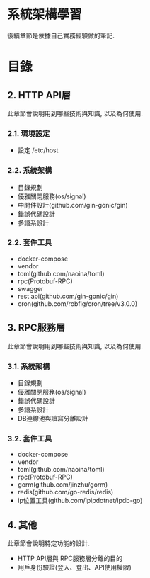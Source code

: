 # 系統架構學習
後續章節是依據自己實務經驗做的筆記. 

# 目錄

## 2. HTTP API層
此章節會說明用到哪些技術與知識, 以及為何使用.

### 2.1. 環境設定
- 設定 /etc/host

### 2.2. 系統架構
- 目錄規劃
- 優雅關閉服務(os/signal)
- 中間件設計(github.com/gin-gonic/gin)
- 錯誤代碼設計
- 多語系設計

### 2.2. 套件工具
- docker-compose
- vendor
- toml(github.com/naoina/toml)
- rpc(Protobuf-RPC)
- swagger
- rest api(github.com/gin-gonic/gin)
- cron(github.com/robfig/cron/tree/v3.0.0)

## 3. RPC服務層  
此章節會說明用到哪些技術與知識, 以及為何使用.

### 3.1. 系統架構
- 目錄規劃
- 優雅關閉服務(os/signal)
- 錯誤代碼設計
- 多語系設計
- DB連線池與讀寫分離設計

### 3.2. 套件工具
- docker-compose
- vendor
- toml(github.com/naoina/toml)
- rpc(Protobuf-RPC)
- gorm(github.com/jinzhu/gorm)
- redis(github.com/go-redis/redis)
- ip位置工具(github.com/ipipdotnet/ipdb-go)

## 4. 其他
此章節會說明特定功能的設計.

- HTTP API層與 RPC服務層分離的目的
- 用戶身份驗證(登入、登出、API使用權限)